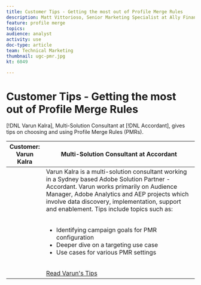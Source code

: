 ```yaml
---
title: Customer Tips - Getting the most out of Profile Merge Rules
description: Matt Vittorioso, Senior Marketing Specialist at Ally Financial, gives tips on managing traits and segments.
feature: profile merge
topics: 
audience: analyst
activity: use
doc-type: article
team: Technical Marketing
thumbnail: ugc-pmr.jpg
kt: 6049

---
```


# Customer Tips - Getting the most out of Profile Merge Rules

[!DNL Varun Kalra], Multi-Solution Consultant at [!DNL Accordant], gives tips on choosing and using Profile Merge Rules (PMRs).

|Customer:<br>Varun Kalra    |      Multi-Solution Consultant at Accordant     |
|------------|------------|
|  | Varun Kalra is a multi-solution consultant working in a Sydney based Adobe Solution Partner - Accordant. Varun works primarily on Audience Manager, Adobe Analytics and AEP projects which involve data discovery, implementation, support and enablement. Tips include topics such as:<br><br><ul><li>Identifying campaign goals for PMR configuration</li><li>Deeper dive on a targeting use case</li><li>Use cases for various PMR settings</li></ul><br>[Read Varun's Tips](https://experienceleaguecommunities.adobe.com/t5/adobe-audience-manager-blogs/getting-the-most-out-of-profile-merge-rules-tips-tricks-and/ba-p/372248)|

